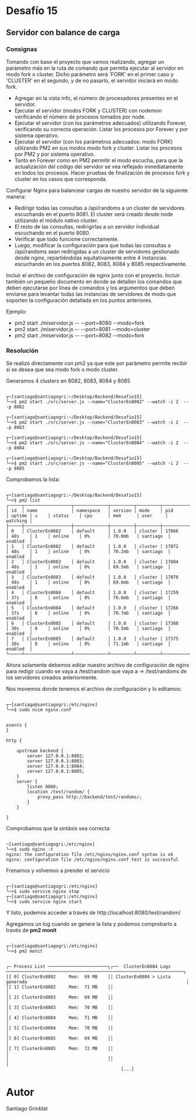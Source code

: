 # Desafío 15

## Servidor con balance de carga

### Consignas

Tomando con base el proyecto que vamos realizando, agregar un parámetro más en la ruta de comando que permita ejecutar al servidor en modo fork o cluster. Dicho parámetro será 'FORK' en el primer caso y 'CLUSTER' en el segundo, y de no pasarlo, el servidor iniciará en modo fork.

- Agregar en la vista info, el número de procesadores presentes en el servidor.
- Ejecutar el servidor (modos FORK y CLUSTER) con nodemon verificando el número de procesos tomados por node.
- Ejecutar el servidor (con los parámetros adecuados) utilizando Forever, verificando su correcta operación. Listar los procesos por Forever y por sistema operativo.
- Ejecutar el servidor (con los parámetros adecuados: modo FORK) utilizando PM2 en sus modos modo fork y cluster. Listar los procesos por PM2 y por sistema operativo.
- Tanto en Forever como en PM2 permitir el modo escucha, para que la actualización del código del servidor se vea reflejado inmediatamente en todos los procesos.
Hacer pruebas de finalización de procesos fork y cluster en los casos que corresponda.

Configurar Nginx para balancear cargas de nuestro servidor de la siguiente manera:

- Redirigir todas las consultas a /api/randoms a un cluster de servidores escuchando en el puerto 8081. El cluster será creado desde node utilizando el módulo nativo cluster.
- El resto de las consultas, redirigirlas a un servidor individual escuchando en el puerto 8080.
- Verificar que todo funcione correctamente.
- Luego, modificar la configuración para que todas las consultas a /api/randoms sean redirigidas a un cluster de servidores gestionado desde nginx, repartiéndolas equitativamente entre 4 instancias escuchando en los puertos 8082, 8083, 8084 y 8085 respectivamente.

Incluir el archivo de configuración de nginx junto con el proyecto.
Incluir también un pequeño documento en donde se detallen los comandos que deben ejecutarse por línea de comandos y los argumentos que deben enviarse para levantar todas las instancias de servidores de modo que soporten la configuración detallada en los puntos anteriores.

Ejemplo:
- pm2 start ./miservidor.js -- --port=8080 --modo=fork
- pm2 start ./miservidor.js -- --port=8081 --modo=cluster
- pm2 start ./miservidor.js -- --port=8082 --modo=fork

### Resolución

Se realizó directamente con pm2 ya que este por parámetro permite recibir si se desea que sea modo fork o modo cluster.

Generamos 4 clusters en 8082, 8083, 8084 y 8085

```console

┬─[santiago@santiagogri:~/Desktop/Backend/Desafio15]
╰─>$ pm2 start ./src/server.js --name="ClusterEn8082" --watch -i 2  -- -p 8082

┬─[santiago@santiagogri:~/Desktop/Backend/Desafio15]
╰─>$ pm2 start ./src/server.js --name="ClusterEn8083" --watch -i 2  -- -p 8083

┬─[santiago@santiagogri:~/Desktop/Backend/Desafio15]
╰─>$ pm2 start ./src/server.js --name="ClusterEn8084" --watch -i 2  -- -p 8084

┬─[santiago@santiagogri:~/Desktop/Backend/Desafio15]
╰─>$ pm2 start ./src/server.js --name="ClusterEn8085" --watch -i 2  -- -p 8085

```



Comprobamos la lista:

```console

┬─[santiago@santiagogri:~/Desktop/Backend/Desafio15]
╰─>$ pm2 list
┌─────┬──────────────────┬─────────────┬─────────┬─────────┬──────────┬────────┬──────┬───────────┬──────────┬──────────┬──────────┬──────────┐
│ id  │ name             │ namespace   │ version │ mode    │ pid      │ uptime │ ↺    │ status    │ cpu      │ mem      │ user     │ watching │
├─────┼──────────────────┼─────────────┼─────────┼─────────┼──────────┼────────┼──────┼───────────┼──────────┼──────────┼──────────┼──────────┤
│ 0   │ ClusterEn8082    │ default     │ 1.0.0   │ cluster │ 17066    │ 48s    │ 1    │ online    │ 0%       │ 70.0mb   │ santiago  │ enabled  │
│ 1   │ ClusterEn8082    │ default     │ 1.0.0   │ cluster │ 17072    │ 48s    │ 1    │ online    │ 0%       │ 70.2mb   │ santiago  │ enabled  │
│ 2   │ ClusterEn8083    │ default     │ 1.0.0   │ cluster │ 17084    │ 48s    │ 1    │ online    │ 0%       │ 69.5mb   │ santiago  │ enabled  │
│ 3   │ ClusterEn8083    │ default     │ 1.0.0   │ cluster │ 17078    │ 48s    │ 1    │ online    │ 0%       │ 69.6mb   │ santiago  │ enabled  │
│ 4   │ ClusterEn8084    │ default     │ 1.0.0   │ cluster │ 17259    │ 37s    │ 0    │ online    │ 0%       │ 70.6mb   │ santiago  │ enabled  │
│ 5   │ ClusterEn8084    │ default     │ 1.0.0   │ cluster │ 17266    │ 37s    │ 0    │ online    │ 0%       │ 70.7mb   │ santiago  │ enabled  │
│ 6   │ ClusterEn8085    │ default     │ 1.0.0   │ cluster │ 17368    │ 30s    │ 0    │ online    │ 0%       │ 70.5mb   │ santiago  │ enabled  │
│ 7   │ ClusterEn8085    │ default     │ 1.0.0   │ cluster │ 17375    │ 30s    │ 0    │ online    │ 0%       │ 71.1mb   │ santiago  │ enabled  │
└─────┴──────────────────┴─────────────┴─────────┴─────────┴──────────┴────────┴──────┴───────────┴──────────┴──────────┴──────────┴──────────┘

```

Ahora solamente debemos editar nuestro archivo de configuración de nginx para redigir cuando se vaya a /test/random que vaya a -> /test/randoms de los servidores creados anteriormente.

Nos movemos donde tenemos el archivo de configuración y lo editamos:

```console

┬─[santiago@santiagogri:/etc/nginx]
╰─>$ sudo nvim nginx.conf
```


```console

events {
}

http {

    upstream backend {
        server 127.0.0.1:8082;
        server 127.0.0.1:8083;
        server 127.0.0.1:8084;
        server 127.0.0.1:8085;
    }
    server {
        listen 8080;
        location /test/random/ {
            proxy_pass http://backend/test/randoms/;
        }
    }

}

```



Comprobamos que la sintáxis sea correcta:

```console

─[santiago@santiagogri:/etc/nginx]
╰─>$ sudo nginx -t
nginx: the configuration file /etc/nginx/nginx.conf syntax is ok
nginx: configuration file /etc/nginx/nginx.conf test is successful

```

Frenamos y volvemos a prender el servicio

```console

┬─[santiago@santiagogri:/etc/nginx]
╰─>$ sudo service nginx stop
┬─[santiago@santiagogri:/etc/nginx]
╰─>$ sudo service nginx start

```

Y listo, podemos acceder a través de http://localhost:8080/test/random/

Agregamos un log cuando se genere la lista y podemos comprobarlo a través de **pm2 monit**

```console

┬─[santiago@santiagogri:/etc/nginx]
╰─>$ pm2 monit


┌─ Process List ───────────────────────┐┌──  ClusterEn8084 Logs  ────────────────────────────────────────────────────────────────────┐
│[ 0] ClusterEn8082     Mem:  69 MB    ││ ClusterEn8084 > Lista generada                                                             │
│[ 1] ClusterEn8082     Mem:  71 MB    ││                                                                                            │
│[ 2] ClusterEn8083     Mem:  69 MB    ││                                                                                            │
│[ 3] ClusterEn8083     Mem:  70 MB    ││                                                                                            │
│[ 4] ClusterEn8084     Mem:  71 MB    ││                                                                                            │
│[ 5] ClusterEn8084     Mem:  70 MB    ││                                                                                            │
│[ 6] ClusterEn8085     Mem:  69 MB    ││                                                                                            │
│[ 7] ClusterEn8085     Mem:  72 MB    ││                                                                                            │
│                                      ││                                                                                            │
                                            [...]

```

# Autor
Santiago Grinblat

